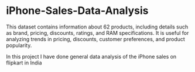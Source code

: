 # iPhone-Sales-Data-Analysis
This dataset contains information about 62 products, including details such as brand, pricing, discounts, ratings, and RAM specifications. It is useful for analyzing trends in pricing, discounts, customer preferences, and product popularity.

In this project I have done general data analysis of the iPhone sales on flipkart in India
